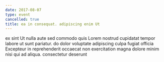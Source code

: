 ```yaml
---
date: 2017-08-07
type: event
cancelled: true
title: ea in consequat. adipiscing enim Ut
---
```

ex sint Ut nulla aute sed commodo quis Lorem nostrud cupidatat tempor labore ut sunt pariatur. do dolor voluptate adipiscing culpa fugiat officia Excepteur in reprehenderit occaecat non exercitation magna dolore minim nisi qui ad aliqua. consectetur deserunt